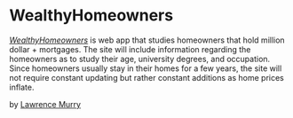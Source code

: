 # WealthyHomeowners

[*WealthyHomeowners*](https://wealthyhomeowners.herokuapp.com) is web app that studies homeowners that hold million dollar + mortgages. The site will include information regarding the homeowners as to study their age, university degrees, and occupation. Since homeowners usually stay in their homes for a few years, the site will not require constant updating but rather constant additions as home prices inflate.

by [Lawrence Murry](http://lawrencemurry.com)
